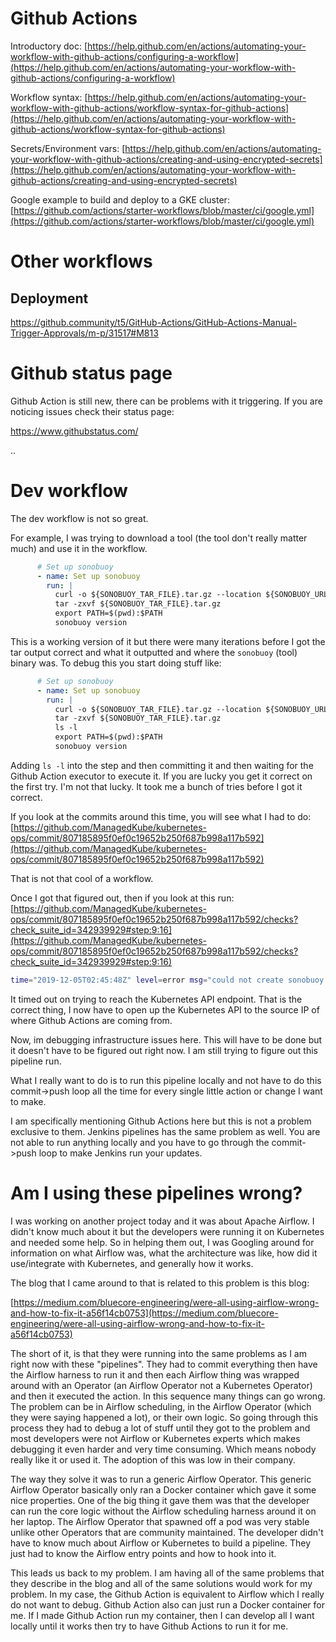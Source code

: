 # Github Actions

Introductory doc: [https://help.github.com/en/actions/automating-your-workflow-with-github-actions/configuring-a-workflow](https://help.github.com/en/actions/automating-your-workflow-with-github-actions/configuring-a-workflow)

Workflow syntax: [https://help.github.com/en/actions/automating-your-workflow-with-github-actions/workflow-syntax-for-github-actions](https://help.github.com/en/actions/automating-your-workflow-with-github-actions/workflow-syntax-for-github-actions)

Secrets/Environment vars: [https://help.github.com/en/actions/automating-your-workflow-with-github-actions/creating-and-using-encrypted-secrets](https://help.github.com/en/actions/automating-your-workflow-with-github-actions/creating-and-using-encrypted-secrets)

Google example to build and deploy to a GKE cluster: [https://github.com/actions/starter-workflows/blob/master/ci/google.yml](https://github.com/actions/starter-workflows/blob/master/ci/google.yml)



# Other workflows

## Deployment

https://github.community/t5/GitHub-Actions/GitHub-Actions-Manual-Trigger-Approvals/m-p/31517#M813


# Github status page

Github Action is still new, there can be problems with it triggering.  If you are noticing issues check their
status page:

https://www.githubstatus.com/


..

# Dev workflow

The dev workflow is not so great.

For example, I was trying to download a tool (the tool don't really matter much) and use it
in the workflow.

```yaml
      # Set up sonobuoy
      - name: Set up sonobuoy
        run: |
          curl -o ${SONOBUOY_TAR_FILE}.tar.gz --location ${SONOBUOY_URL}/${SONOBUOY_TAR_FILE}.tar.gz
          tar -zxvf ${SONOBUOY_TAR_FILE}.tar.gz
          export PATH=$(pwd):$PATH
          sonobuoy version
```

This is a working version of it but there were many iterations before I got the tar output correct
and what it outputted and where the `sonobuoy` (tool) binary was.  To debug this you start doing stuff like:

```yaml
      # Set up sonobuoy
      - name: Set up sonobuoy
        run: |
          curl -o ${SONOBUOY_TAR_FILE}.tar.gz --location ${SONOBUOY_URL}/${SONOBUOY_TAR_FILE}.tar.gz
          tar -zxvf ${SONOBUOY_TAR_FILE}.tar.gz
          ls -l
          export PATH=$(pwd):$PATH
          sonobuoy version
```

Adding `ls -l` into the step and then committing it and then waiting for the Github Action executor to
execute it.  If you are lucky you get it correct on the first try.  I'm not that lucky.  It took me a
bunch of tries before I got it correct.

If you look at the commits around this time, you will see what I had to do: [https://github.com/ManagedKube/kubernetes-ops/commit/807185895f0ef0c19652b250f687b998a117b592](https://github.com/ManagedKube/kubernetes-ops/commit/807185895f0ef0c19652b250f687b998a117b592)

That is not that cool of a workflow.

Once I got that figured out, then if you look at this run: [https://github.com/ManagedKube/kubernetes-ops/commit/807185895f0ef0c19652b250f687b998a117b592/checks?check_suite_id=342939929#step:9:16](https://github.com/ManagedKube/kubernetes-ops/commit/807185895f0ef0c19652b250f687b998a117b592/checks?check_suite_id=342939929#step:9:16)

```bash
time="2019-12-05T02:45:48Z" level=error msg="could not create sonobuoy client: couldn't get sonobuoy api helper: could not get api group resources: Get https://api-dev-test-us-east-1-k8-idc14e-1850800389.us-east-1.elb.amazonaws.com/api?timeout=32s: dial tcp 18.211.59.240:443: i/o timeout"
```

It timed out on trying to reach the Kubernetes API endpoint.  That is the correct thing, I now have to open up the Kubernetes API to the
source IP of where Github Actions are coming from.

Now, im debugging infrastructure issues here.  This will have to be done but it doesn't have to be figured out right now.  I am still
trying to figure out this pipeline run.

What I really want to do is to run this pipeline locally and not have to do this commit->push loop all the time for every single little
action or change I want to make.

I am specifically mentioning Github Actions here but this is not a problem exclusive to them.  Jenkins pipelines has the same problem as 
well.  You are not able to run anything locally and you have to go through the commit->push loop to make Jenkins run your updates.

# Am I using these pipelines wrong?

I was working on another project today and it was about Apache Airflow.  I didn't know much about it but the developers were running it on Kubernetes
and needed some help.  So in helping them out, I was Googling around for information on what Airflow was, what the architecture was like, 
how did it use/integrate with Kubernetes, and generally how it works.

The blog that I came around to that is related to this problem is this blog:

[https://medium.com/bluecore-engineering/were-all-using-airflow-wrong-and-how-to-fix-it-a56f14cb0753](https://medium.com/bluecore-engineering/were-all-using-airflow-wrong-and-how-to-fix-it-a56f14cb0753)

The short of it, is that they were running into the same problems as I am right now with these "pipelines".  They had to commit
everything then have the Airflow harness to run it and then each Airflow thing was wrapped around with an Operator (an Airflow 
Operator not a Kubernetes Operator) and then it executed the action.  In this sequence many things can go wrong.  The problem
can be in Airflow scheduling, in the Airflow Operator (which they were saying happened a lot), or their own logic.  So going
through this process they had to debug a lot of stuff until they got to the problem and most developers were not Airflow or Kubernetes
experts which makes debugging it even harder and very time consuming.  Which means nobody really like it or used it.  The adoption of
this was low in their company.

The way they solve it was to run a generic Airflow Operator.  This generic Airflow Operator basically only ran a Docker container which
gave it some nice properties.  One of the big thing it gave them was that the developer can run the core logic without the Airflow
scheduling harness around it on her laptop.  The Airflow Operator that spawned off a pod was very stable unlike other Operators that
are community maintained.  The developer didn't have to know much about Airflow or Kubernetes to build a pipeline.  They just had to 
know the Airflow entry points and how to hook into it.

This leads us back to my problem.  I am having all of the same problems that they describe in the blog and all of the same solutions
would work for my problem.  In my case, the Github Action is equivalent to Airflow which I really do not want to debug.  Github Action
also can just run a Docker container for me.  If I made Github Action run my container, then I can develop all I want locally until it works
then try to have Github Actions to run it for me.
